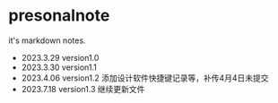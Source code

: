 # presonalnote
it's markdown notes.
- 2023.3.29 version1.0
- 2023.3.30 version1.1
- 2023.4.06 version1.2 添加设计软件快捷键记录等，补传4月4日未提交
- 2023.7.18 version1.3 继续更新文件
